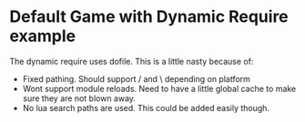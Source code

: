 # Default Game with Dynamic Require example

The dynamic require uses dofile. This is a little nasty because of:
- Fixed pathing. Should support / and \ depending on platform 
- Wont support module reloads. Need to have a little global cache to make sure they are not blown away.
- No lua search paths are used. This could be added easily though.

